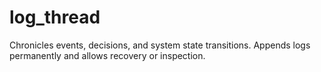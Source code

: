 # log_thread

Chronicles events, decisions, and system state transitions. Appends logs permanently and allows recovery or inspection.